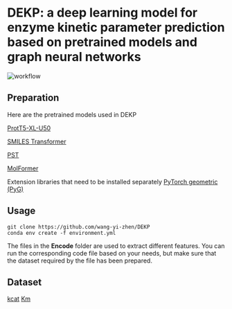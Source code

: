 # DEKP: a deep learning model for enzyme kinetic parameter prediction based on pretrained models and graph neural networks
![workflow](./workflow.png)
## Preparation
Here are the pretrained models used in DEKP

[ProtT5-XL-U50](https://zenodo.org/records/4644188)

[SMILES Transformer](https://github.com/DSPsleeporg/smiles-transformer)

[PST](https://github.com/BorgwardtLab/PST)

[MolFormer](https://github.com/IBM/molformer)

Extension libraries that need to be installed separately
[PyTorch geometric (PyG)](https://pytorch-geometric.com/whl/torch-2.1.2%2Bcu118.html)

## Usage
```
git clone https://github.com/wang-yi-zhen/DEKP
conda env create -f environment.yml
```
The files in the **Encode** folder are used to extract different features. You can run the corresponding code file based on your needs, but make sure that the dataset required by the file has been prepared.

## Dataset
[kcat](https://drive.google.com/file/d/19kjQP5AyNqxfBHwAOxlqjWxcKXaoyr3q/view?usp=sharing)
[Km](https://drive.google.com/file/d/1e4HC1fjqbwZgyJiFbPt1V9XYi5Cto3z9/view?usp=sharing)



